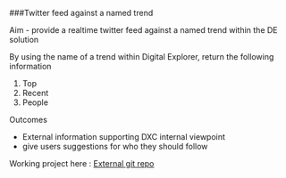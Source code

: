 ###Twitter feed against a named trend

Aim - provide a realtime twitter feed against a named trend within the DE solution

By using the name of a trend within Digital Explorer, return the following information

1. Top
2. Recent
3. People


Outcomes
* External information supporting DXC internal viewpoint
* give users suggestions for who they should follow


Working project here : [External git repo](https://github.com/EnglishSid/DETwit/tree/master)